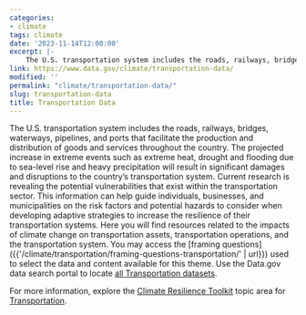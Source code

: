 ```yaml
---
categories:
- climate
tags: climate
date: '2023-11-14T12:00:00'
excerpt: |-
    The U.S. transportation system includes the roads, railways, bridges, waterways, pipelines, and ports that facilitate the production and distribution of goods and services throughout the country. The projected increase in extreme events such as...
link: https://www.data.gov/climate/transportation-data/
modified: ''
permalink: "climate/transportation-data/"
slug: transportation-data
title: Transportation Data
---
```


The U.S. transportation system includes the roads, railways, bridges, waterways, pipelines, and ports that facilitate the production and distribution of goods and services throughout the country. The projected increase in extreme events such as extreme heat, drought and flooding due to sea-level rise and heavy precipitation will result in significant damages and disruptions to the country’s transportation system. Current research is revealing the potential vulnerabilities that exist within the transportation sector. This information can help guide individuals, businesses, and municipalities on the risk factors and potential hazards to consider when developing adaptive strategies to increase the resilience of their transportation systems. Here you will find resources related to the impacts of climate change on transportation assets, transportation operations, and the transportation system. You may access the [framing questions]({{'/climate/transportation/framing-questions-transportation/' | url}}) used to select the data and content available for this theme. Use the Data.gov data search portal to locate [all Transportation datasets](https://catalog.data.gov/dataset/?groups=climate5434&_vocab_category_all_limit=0&vocab_category_all=Transportation).

For more information, explore the [Climate Resilience Toolkit](https://toolkit.climate.gov/) topic area for [Transportation](http://toolkit.climate.gov/topics/transportation-and-supply-chain).

